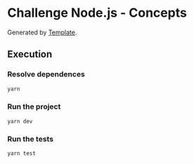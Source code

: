 # Challenge Node.js - Concepts

Generated by [Template](https://github.com/Rocketseat/bootcamp-gostack-desafios/tree/master/desafio-conceitos-nodejs).

## Execution

### Resolve dependences

```bash
yarn
```

### Run the project

```
yarn dev
```

### Run the tests

```
yarn test
```
